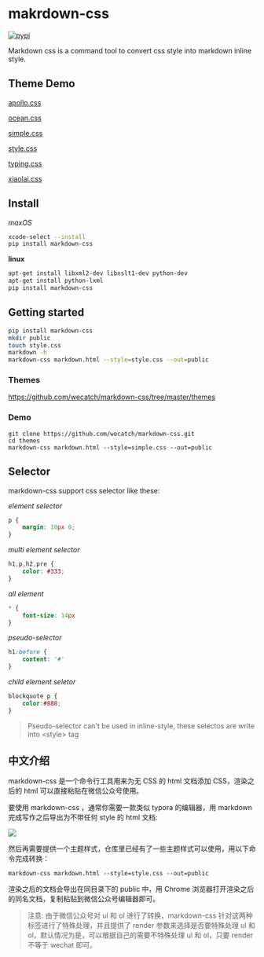 makrdown-css
=========

[![pypi](https://img.shields.io/pypi/v/markdown_css.svg)](https://pypi.python.org/pypi/markdown-css)

Markdown css is a command tool to convert css style into markdown inline style.

## Theme Demo

[apollo.css](http://wecatch.me/markdown-css/themes/apollo.html)

[ocean.css](http://wecatch.me/markdown-css/themes/ocean.html)

[simple.css](http://wecatch.me/markdown-css/themes/simple.html)

[style.css](http://wecatch.me/markdown-css/themes/style.html)

[typing.css](http://wecatch.me/markdown-css/themes/typing.html)

[xiaolai.css](http://wecatch.me/markdown-css/themes/xiaolai.html)



## Install

*maxOS*

```bash
xcode-select --install
pip install markdown-css
```

**linux**

```bash
apt-get install libxml2-dev libxslt1-dev python-dev
apt-get install python-lxml
pip install markdown-css
```

## Getting started

```bash
pip install markdown-css
mkdir public
touch style.css
markdown -h
markdown-css markdown.html --style=style.css --out=public
```

### Themes

https://github.com/wecatch/markdown-css/tree/master/themes

### Demo

```
git clone https://github.com/wecatch/markdown-css.git
cd themes
markdown-css markdown.html --style=simple.css --out=public
```

## Selector

markdown-css support css selector like these:

*element selector*

```css
p {
    margin: 10px 0;
}
```


*multi element selector*

```css
h1,p,h2,pre {
    color: #333;
}
```

*all element*

```css
* {
    font-size: 14px
}
```

*pseudo-selector*

```css
h1:before {
    content: '#'
}
```

*child element seletor*

```css
blockquote p {
    color:#888;
}

```
> Pseudo-selector can't be used in inline-style, these selectos are write into \<style\> tag

## 中文介绍

markdown-css 是一个命令行工具用来为无 CSS 的 html 文档添加 CSS，渲染之后的 html 可以直接粘贴在微信公众号使用。

要使用 markdown-css ，通常你需要一款类似 typora 的编辑器，用 markdown 完成写作之后导出为不带任何 style 的 html 文档:

![](desc.png)

然后再需要提供一个主题样式，仓库里已经有了一些主题样式可以使用，用以下命令完成转换：

```shell
markdown-css markdown.html --style=style.css --out=public
```

渲染之后的文档会导出在同目录下的 public 中，用 Chrome 浏览器打开渲染之后的同名文档，复制粘贴到微信公众号编辑器即可。

> 注意: 由于微信公众号对 ul 和 ol 进行了转换，markdown-css 针对这两种标签进行了特殊处理，并且提供了 render 参数来选择是否要特殊处理 ul 和 ol，默认情况为是，可以根据自己的需要不特殊处理 ul 和 ol，只要 render 不等于 wechat 即可。